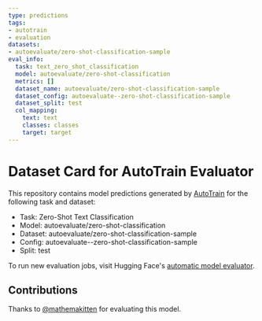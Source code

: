 ```yaml
---
type: predictions
tags:
- autotrain
- evaluation
datasets:
- autoevaluate/zero-shot-classification-sample
eval_info:
  task: text_zero_shot_classification
  model: autoevaluate/zero-shot-classification
  metrics: []
  dataset_name: autoevaluate/zero-shot-classification-sample
  dataset_config: autoevaluate--zero-shot-classification-sample
  dataset_split: test
  col_mapping:
    text: text
    classes: classes
    target: target
---
```

# Dataset Card for AutoTrain Evaluator

This repository contains model predictions generated by [AutoTrain](https://huggingface.co/autotrain) for the following task and dataset:

* Task: Zero-Shot Text Classification
* Model: autoevaluate/zero-shot-classification
* Dataset: autoevaluate/zero-shot-classification-sample
* Config: autoevaluate--zero-shot-classification-sample
* Split: test

To run new evaluation jobs, visit Hugging Face's [automatic model evaluator](https://huggingface.co/spaces/autoevaluate/model-evaluator).

## Contributions

Thanks to [@mathemakitten](https://huggingface.co/mathemakitten) for evaluating this model.